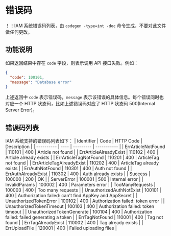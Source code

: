 # 错误码
！！IAM 系统错误码列表，由 `codegen -type=int -doc` 命令生成，不要对此文件做任何更改。
## 功能说明
如果返回结果中存在 `code` 字段，则表示调用 API 接口失败。例如：
```json
{
  "code": 100101,
  "message": "Database error"
}
```
上述返回中 `code` 表示错误码，`message` 表示该错误的具体信息。每个错误同时也对应一个 HTTP 状态码，比如上述错误码对应了 HTTP 状态码 500(Internal Server Error)。
## 错误码列表
IAM 系统支持的错误码列表如下：
| Identifier | Code | HTTP Code | Description |
| ---------- | ---- | --------- | ----------- |
| ErrArticleNotFound | 110101 | 400 | Article not found |
| ErrArticleAlreadyExist | 110102 | 400 | Article already exists |
| ErrArticleTagNotFound | 110201 | 400 | ArticleTag not found |
| ErrArticleTagAlreadyExist | 110202 | 400 | ArticleTag already exists |
| ErrAuthNotFound | 110301 | 400 | Auth not found |
| ErrAuthAlreadyExist | 110302 | 400 | Auth already exists |
| Success | 100000 | 200 | OK |
| ServerError | 100001 | 500 | Internal error |
| InvalidParams | 100002 | 400 | Parameters error |
| TooManyRequests | 100003 | 400 | Too many requests |
| UnauthorizedAuthNotExist | 100101 | 400 | Authorization failed: can't find AppKey and AppSecret |
| UnauthorizedTokenError | 100102 | 400 | Authorization failed: token error |
| UnauthorizedTokenTimeout | 100103 | 400 | Authorization failed: token timeout |
| UnauthorizedTokenGenerate | 100104 | 400 | Authorization failed: failed generating a token |
| ErrTagNotFound | 110001 | 400 | Tag not found |
| ErrTagAlreadyExist | 110002 | 400 | Tag already exists |
| ErrUploadFile | 120001 | 400 | Failed uploading files |

